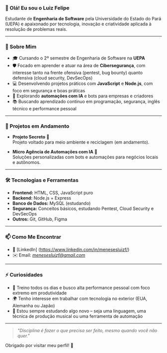 ### 👋 Olá! Eu sou o Luiz Felipe

Estudante de **Engenharia de Software** pela Universidade do Estado do Pará (UEPA) e apaixonado por tecnologia, inovação e criatividade aplicada à resolução de problemas reais.

---

### 🚀 Sobre Mim

- 🎓 Cursando o 2º semestre de Engenharia de Software na **UEPA**
- 🛡️ Focado em aprender e atuar na área de **Cibersegurança**, com interesse tanto na frente ofensiva (pentest, bug bounty) quanto defensiva (cloud security, DevSecOps)
- 💻 Desenvolvendo projetos práticos com **JavaScript** e **Node.js**, com foco em segurança e boas práticas
- 🤖 Explorando **automações com IA** e bots para empresas e criadores
- 📚 Buscando aprendizado contínuo em programação, segurança, inglês técnico e performance pessoal

---

### 📌 Projetos em Andamento

- **Projeto Secreto** 🌱  
  Projeto voltado para meio ambiente e reciclagem (em andamento).

- **Micro Agência de Automações com IA** 🤖  
  Soluções personalizadas com bots e automações para negócios locais e autônomos.

---

### 🛠️ Tecnologias e Ferramentas

- **Frontend:** HTML, CSS, JavaScript puro  
- **Backend:** Node.js + Express  
- **Banco de Dados:** MySQL (estudando)  
- **Segurança:** Conceitos básicos, estudando Pentest, Cloud Security e DevSecOps  
- **Outros:** Git, GitHub, Figma

---

### 📫 Como Me Encontrar

- 💼 [LinkedIn] (https://www.linkedin.com/in/menesesluizf/)
- ✉️ Email: *menesesluizf@gmail.com*

---

### ⚡ Curiosidades

- 💪 Treino todos os dias e busco alta performance pessoal com foco extremo em produtividade
- 🌍 Tenho interesse em trabalhar com tecnologia no exterior (EUA, Alemanha ou Japão)
- 📖 Estou sempre estudando algo novo – seja uma linguagem, uma técnica de produção musical ou uma ferramenta de automação

---

> *"Disciplina é fazer o que precisa ser feito, mesmo quando você não quer."*

Obrigado por visitar meu perfil! 🚀

